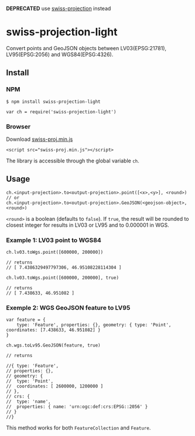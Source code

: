**DEPRECATED** use [swiss-projection](https://www.npmjs.com/package/swiss-projection) instead

# swiss-projection-light

Convert points and GeoJSON objects between LV03(EPSG:21781), LV95(EPSG:2056) and WGS84(EPSG:4326).

## Install

### NPM

```
$ npm install swiss-projection-light
```

```
var ch = require('swiss-projection-light')
```

### Browser

Download [swiss-proj.min.js](https://raw.githubusercontent.com/idris-maps/swiss-projection-light/master/dist/swiss-proj.min.js)

```
<script src="swiss-proj.min.js"></script>
```

The library is accessible through the global variable ```ch```.

## Usage

```
ch.<input-projection>.to<output-projection>.point([<x>,<y>], <round>)
// or 
ch.<input-projection>.to<output-projection>.GeoJSON(<geojson-object>, <round>)
```

```<round>``` is a boolean (defaults to ```false```). If ```true```, the result will be rounded to closest integer for results in LV03 or LV95 and to 0.000001 in WGS.

### Example 1: LV03 point to WGS84

```
ch.lv03.toWgs.point([600000, 200000])

// returns
// [ 7.4386329497797306, 46.95108228114304 ]

ch.lv03.toWgs.point([600000, 200000], true)

// returns
// [ 7.438633, 46.951082 ]
```

### Exemple 2: WGS GeoJSON feature to LV95

```
var feature = {
	type: 'Feature', properties: {}, geometry: { type: 'Point', coordinates: [7.438633, 46.951082] }
}

ch.wgs.toLv95.GeoJSON(feature, true)

// returns

//{ type: 'Feature',
// properties: {},
// geometry: {
//  type: 'Point',
//  coordinates: [ 2600000, 1200000 ] 
// },
// crs: {
//  type: 'name',
//  properties: { name: 'urn:ogc:def:crs:EPSG::2056' } 
// } 
//}
```

This method works for both ```FeatureCollection``` and ```Feature```.







